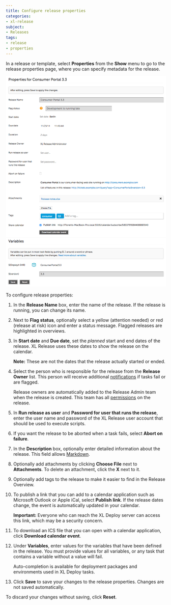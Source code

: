 ```yaml
---
title: Configure release properties
categories:
- xl-release
subject:
- Releases
tags:
- release
- properties
---
```


In a release or template, select **Properties** from the **Show** menu to go to the release properties page, where you can specify metadata for the release.

![Release properties](../images/release-properties-part-1.png)
![Release properties](../images/release-properties-part-2.png)

To configure release properties:

1. In the **Release Name** box, enter the name of the release. If the release is running, you can change its name.
2. Next to **Flag status**, optionally select a yellow (attention needed) or red (release at risk) icon and enter a status message. Flagged releases are highlighted in overviews.
3. In **Start date** and **Due date**, set the *planned* start and end dates of the release. XL Release uses these dates to show the release on the calendar.

    **Note:** These are not the dates that the release actually started or ended.

4. Select the person who is responsible for the release from the **Release Owner** list. This person will receive additional [notifications](/xl-release/concept/notifications-in-xl-release.html) if tasks fail or are flagged.

    Release owners are automatically added to the Release Admin team when the release is created. This team has all [permissions](/xl-release/how-to/configure-permissions-for-a-release.html) on the release.

5. In **Run release as user** and **Password for user that runs the release**, enter the user name and password of the XL Release user account that should be used to execute scripts.
6. If you want the release to be aborted when a task fails, select **Abort on failure**.
7. In the **Description** box, optionally enter detailed information about the release. This field allows [Markdown](/xl-release/how-to/use-markdown-in-xl-release.html).
8. Optionally add attachments by clicking **Choose File** next to **Attachments**. To delete an attachment, click the **X** next to it.
9. Optionally add tags to the release to make it easier to find in the Release Overview.
10. To publish a link that you can add to a calendar application such as Microsoft Outlook or Apple iCal, select **Publish link**. If the release dates change, the event is automatically updated in your calendar.

    **Important:** Everyone who can reach the XL Deploy server can access this link, which may be a security concern.

11. To download an ICS file that you can open with a calendar application, click **Download calendar event**.
12. Under **Variables**, enter values for the variables that have been defined in the release. You must provide values for all variables, or any task that contains a variable without a value will fail.

    Auto-completion is available for deployment packages and environments used in XL Deploy tasks.

13. Click **Save** to save your changes to the release properties. Changes are not saved automatically.

To discard your changes without saving, click **Reset**.
